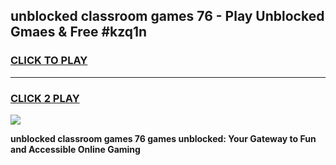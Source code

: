 
## unblocked classroom games 76 - Play Unblocked Gmaes & Free #kzq1n
<h3>
<a href="https://news.freeplayer.one?title=unblocked_classroom_games_76&ref=26F">CLICK TO PLAY</a></h3>
<hr>

<h3>
<a href="https://news.freeplayer.one?title=unblocked_classroom_games_76&ref=26F">CLICK 2 PLAY</a>
  
</h3>

<a href="https://news.freeplayer.one?title=unblocked_classroom_games_76&ref=26F/"><img src="https://clearcache.store/games.png"></a>


**unblocked classroom games 76 games unblocked: Your Gateway to Fun and Accessible Online Gaming**

